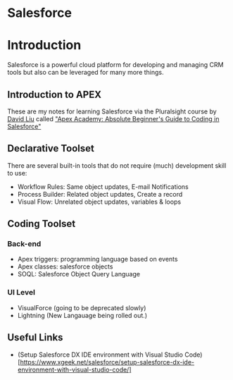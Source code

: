 # Salesforce

# Introduction

Salesforce is a powerful cloud platform for developing and managing CRM tools but also can be leveraged for many more things.

## Introduction to APEX

These are my notes for learning Salesforce via the Pluralsight course by [David Liu](https://sfdc99.com) called ["Apex Academy: Absolute Beginner's Guide to Coding in Salesforce"](https://app.pluralsight.com/player?course=apex-absolute-beginner-guide-coding-salesforce&author=david-liu&name=apex-absolute-beginner-guide-coding-salesforce-m2&clip=0&mode=live)

## Declarative Toolset

There are several built-in tools that do not require (much) development skill to use:

- Workflow Rules: Same object updates, E-mail Notifications
- Process Builder: Related object updates, Create a record
- Visual Flow: Unrelated object updates, variables & loops

## Coding Toolset

### Back-end 

- Apex triggers: programming language based on events
- Apex classes: salesforce objects
- SOQL: Salesforce Object Query Language
  
### UI Level

- VisualForce (going to be deprecated slowly)
- Lightning (New Langauage being rolled out.)


## Useful Links

- (Setup Salesforce DX IDE environment with Visual Studio Code)[https://www.xgeek.net/salesforce/setup-salesforce-dx-ide-environment-with-visual-studio-code/]